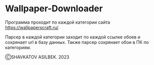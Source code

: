 # Wallpaper-Downloader

Программа проходит по каждой категории сайта  https://wallpaperscraft.ru/.

Парсер в каждой категории заходит по каждой ссылке обоев и сохрянает url в базу данных.
Также парсер сохрянает обои в ПК по категориям.


ⒸSHAVKATOV ASILBEK. 2023
